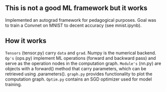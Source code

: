 ## This is not a good ML framework but it works
Implemented an autograd framework for pedagogical purposes. Goal was to train a Convnet on MNIST to decent accuracy (see mnist.ipynb).

## How it works
``Tensors`` (tensor.py) carry ``data`` and ``grad``. Numpy is the numerical backend. ``Op's`` (ops.py) implement ML operations (forward and backward pass) and serve as the operation nodes in the computation graph. ``Module's`` (nn.py) are objects with a forward() method that carry parameters, which can be retrieved using .parameters(). ``graph.py`` provides functionality to plot the computation graph. ``Optim.py`` contains an SGD optimizer used for model training.



